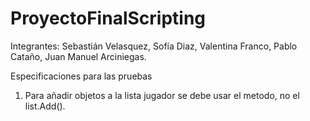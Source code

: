# ProyectoFinalScripting
Integrantes: Sebastián Velasquez, Sofía Diaz, Valentina Franco, Pablo Cataño, Juan Manuel Arciniegas.


Especificaciones para las pruebas
1. Para añadir objetos a la lista jugador se debe usar el metodo, no el list.Add().
